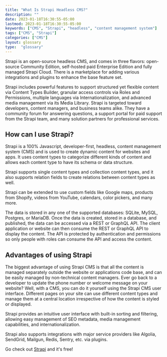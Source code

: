 ```yaml
---
title: "What Is Strapi Headless CMS?"
description: ""
date: 2023-01-18T16:30:55-05:00
lastmod: 2023-01-18T16:30:55-05:00
keywords: ["CMS", "Strapi", "headless", "content management system"]
tags: ["CMS", "Strapi"]
categories: ["CMS"]
layout: glossary
type:  "glossary"
---
```


Strapi is an open-source headless CMS, and comes in three flavors: open-source Community Edition, self-hosted paid Enterprise Edition and fully managed Strapi Cloud. There is a marketplace for adding various integrations and plugins to enhance the base feature set. 
<!--more-->

Strapi includes powerful features to support structured yet flexible content via Content Types Builder, granular access controls via Roles and Permissions, multiple languages via Internationalization, and advanced media management via its Media Library. Strapi is targeted toward developers, content managers, and business teams alike. They have a community forum for answering questions, a support portal for paid support from the Strapi team, and many solution partners for professional services.

## How can I use Strapi?

Strapi is a 100% Javascript, developer-first, headless, content management system (CMS) and is used to create dynamic content for websites and apps. It uses content types to categorize different kinds of content and allows each content type to have its schema or data structure. 

Strapi supports single content types and collection content types, and it also supports relation fields to create relations between content types as well.

Strapi can be extended to use custom fields like Google maps, products from Shopify, videos from YouTube, calendars, color pickers, and many more.

The data is stored in any one of the supported databases: SQLite, MySQL, Postgres, or MariaDB. Once the data is created, stored in a database, and published, the data can be accessed via a REST or GraphQL API. The client application or website can then consume the REST or GraphQL API to display the content. The API is protected by authentication and permissions so only people with roles can consume the API and access the content.

## Advantages of using Strapi

The biggest advantage of using Strapi CMS is that all the content is managed separately outside the website or applications code base, and can be easily managed by non-technical content managers. Ever go back to a developer to update the phone number or welcome message on your website? Well, with a CMS, you can do it yourself using the Strapi CMS user interface. Different pages on your site can use different content types and manage them at a central location irrespective of how the content is styled or displayed.

Strapi provides an intuitive user interface with built-in sorting and filtering, allowing easy management of SEO metadata, media management capabilities, and internationalization.

Strapi also supports integrations with major service providers like Algolia, SendGrid, Mailgun, Redis, Sentry, etc. via plugins. 

Go check out [Strapi](https://strapi.io/) and it's free!






